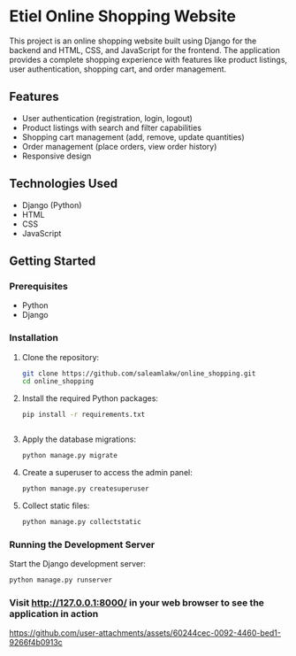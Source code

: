 # Etiel Online Shopping Website

This project is an online shopping website built using Django for the backend and HTML, CSS, and JavaScript for the frontend. The application provides a complete shopping experience with features like product listings, user authentication, shopping cart, and order management.

## Features

- User authentication (registration, login, logout)
- Product listings with search and filter capabilities
- Shopping cart management (add, remove, update quantities)
- Order management (place orders, view order history)
- Responsive design

## Technologies Used

- Django (Python)
- HTML
- CSS
- JavaScript

## Getting Started

### Prerequisites

- Python
- Django

### Installation

1. Clone the repository:

    ```bash
    git clone https://github.com/saleamlakw/online_shopping.git
    cd online_shopping
    ```

2. Install the required Python packages:

    ```bash
    pip install -r requirements.txt
    ```

    ```

3. Apply the database migrations:

    ```bash
    python manage.py migrate
    ```

4. Create a superuser to access the admin panel:

    ```bash
    python manage.py createsuperuser
    ```

5. Collect static files:

    ```bash
    python manage.py collectstatic
    ```

### Running the Development Server

Start the Django development server:

```bash
python manage.py runserver
```
### Visit http://127.0.0.1:8000/ in your web browser to see the application in action


https://github.com/user-attachments/assets/60244cec-0092-4460-bed1-9266f4b0913c


